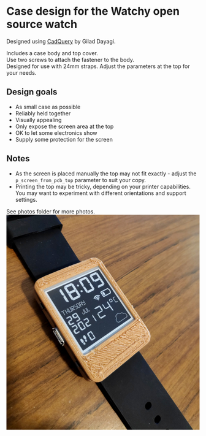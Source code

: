 # Case design for the Watchy open source watch
Designed using [CadQuery](https://github.com/CadQuery/cadquery) by Gilad Dayagi.

Includes a case body and top cover.  
Use two screws to attach the fastener to the body.  
Designed for use with 24mm straps.
Adjust the parameters at the top for your needs. 

## Design goals
- As small case as possible 
- Reliably held together
- Visually appealing
- Only expose the screen area at the top
- OK to let some electronics show
- Supply some protection for the screen

## Notes
- As the screen is placed manually the top may not fit exactly - adjust the `p_screen_from_pcb_top` parameter to suit your copy.
- Printing the top may be tricky, depending on your printer capabilities. 
You may want to experiment with different orientations and support settings.

See photos folder for more photos.
![Photo1](photos/photo1.jpg)